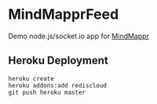 MindMapprFeed
=============

Demo node.js/socket.io app for [MindMappr](https://github.com/arrtchiu/mindmappr)

Heroku Deployment
-----------------

    heroku create
    heroku addons:add rediscloud
    git push heroku master
